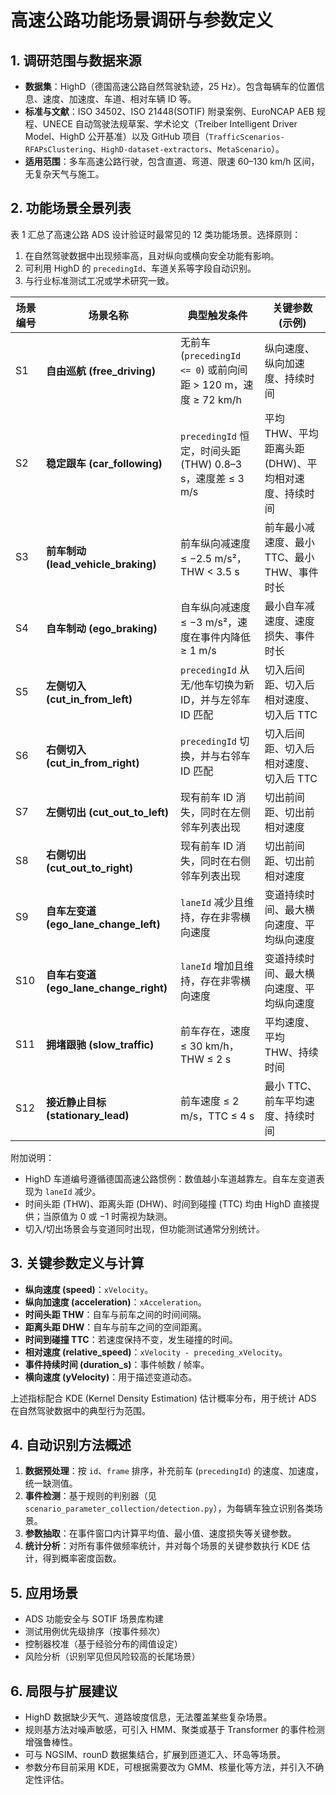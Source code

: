 # 高速公路功能场景调研与参数定义

## 1. 调研范围与数据来源

- **数据集**：HighD（德国高速公路自然驾驶轨迹，25 Hz）。包含每辆车的位置信息、速度、加速度、车道、相对车辆 ID 等。
- **标准与文献**：ISO 34502、ISO 21448(SOTIF) 附录案例、EuroNCAP AEB 规程、UNECE 自动驾驶法规草案、学术论文（Treiber Intelligent Driver Model、HighD 公开基准）以及 GitHub 项目（`TrafficScenarios-RFAPsClustering`、`HighD-dataset-extractors`、`MetaScenario`）。
- **适用范围**：多车高速公路行驶，包含直道、弯道、限速 60–130 km/h 区间，无复杂天气与施工。

## 2. 功能场景全景列表

表 1 汇总了高速公路 ADS 设计验证时最常见的 12 类功能场景。选择原则：

1. 在自然驾驶数据中出现频率高，且对纵向或横向安全功能有影响。
2. 可利用 HighD 的 `precedingId`、车道关系等字段自动识别。
3. 与行业标准测试工况或学术研究一致。

| 场景编号 | 场景名称 | 典型触发条件 | 关键参数 (示例) |
| --- | --- | --- | --- |
| S1 | **自由巡航 (free_driving)** | 无前车 (`precedingId <= 0`) 或前向间距 > 120 m，速度 ≥ 72 km/h | 纵向速度、纵向加速度、持续时间 |
| S2 | **稳定跟车 (car_following)** | `precedingId` 恒定，时间头距 (THW) 0.8–3 s，速度差 ≤ 3 m/s | 平均 THW、平均距离头距 (DHW)、平均相对速度、持续时间 |
| S3 | **前车制动 (lead_vehicle_braking)** | 前车纵向减速度 ≤ −2.5 m/s²，THW < 3.5 s | 前车最小减速度、最小 TTC、最小 THW、事件时长 |
| S4 | **自车制动 (ego_braking)** | 自车纵向减速度 ≤ −3 m/s²，速度在事件内降低 ≥ 1 m/s | 最小自车减速度、速度损失、事件时长 |
| S5 | **左侧切入 (cut_in_from_left)** | `precedingId` 从无/他车切换为新 ID，并与左邻车 ID 匹配 | 切入后间距、切入后相对速度、切入后 TTC |
| S6 | **右侧切入 (cut_in_from_right)** | `precedingId` 切换，并与右邻车 ID 匹配 | 切入后间距、切入后相对速度、切入后 TTC |
| S7 | **左侧切出 (cut_out_to_left)** | 现有前车 ID 消失，同时在左侧邻车列表出现 | 切出前间距、切出前相对速度 |
| S8 | **右侧切出 (cut_out_to_right)** | 现有前车 ID 消失，同时在右侧邻车列表出现 | 切出前间距、切出前相对速度 |
| S9 | **自车左变道 (ego_lane_change_left)** | `laneId` 减少且维持，存在非零横向速度 | 变道持续时间、最大横向速度、平均纵向速度 |
| S10 | **自车右变道 (ego_lane_change_right)** | `laneId` 增加且维持，存在非零横向速度 | 变道持续时间、最大横向速度、平均纵向速度 |
| S11 | **拥堵跟驰 (slow_traffic)** | 前车存在，速度 ≤ 30 km/h，THW ≤ 2 s | 平均速度、平均 THW、持续时间 |
| S12 | **接近静止目标 (stationary_lead)** | 前车速度 ≤ 2 m/s，TTC ≤ 4 s | 最小 TTC、前车平均速度、持续时间 |

附加说明：
- HighD 车道编号遵循德国高速公路惯例：数值越小车道越靠左。自车左变道表现为 `laneId` 减少。
- 时间头距 (THW)、距离头距 (DHW)、时间到碰撞 (TTC) 均由 HighD 直接提供；当原值为 0 或 −1 时需视为缺测。
- 切入/切出场景会与变道同时出现，但功能测试通常分别统计。

## 3. 关键参数定义与计算

- **纵向速度 (speed)**：`xVelocity`。
- **纵向加速度 (acceleration)**：`xAcceleration`。
- **时间头距 THW**：自车与前车之间的时间间隔。
- **距离头距 DHW**：自车与前车之间的空间距离。
- **时间到碰撞 TTC**：若速度保持不变，发生碰撞的时间。
- **相对速度 (relative_speed)**：`xVelocity - preceding_xVelocity`。
- **事件持续时间 (duration_s)**：事件帧数 / 帧率。
- **横向速度 (yVelocity)**：用于描述变道动态。

上述指标配合 KDE (Kernel Density Estimation) 估计概率分布，用于统计 ADS 在自然驾驶数据中的典型行为范围。

## 4. 自动识别方法概述

1. **数据预处理**：按 `id`、`frame` 排序，补充前车 (`precedingId`) 的速度、加速度，统一缺测值。
2. **事件检测**：基于规则的判别器（见 `scenario_parameter_collection/detection.py`），为每辆车独立识别各类场景。
3. **参数抽取**：在事件窗口内计算平均值、最小值、速度损失等关键参数。
4. **统计分析**：对所有事件做频率统计，并对每个场景的关键参数执行 KDE 估计，得到概率密度函数。

## 5. 应用场景

- ADS 功能安全与 SOTIF 场景库构建
- 测试用例优先级排序（按事件频次）
- 控制器校准（基于经验分布的阈值设定）
- 风险分析（识别罕见但风险较高的长尾场景）

## 6. 局限与扩展建议

- HighD 数据缺少天气、道路坡度信息，无法覆盖某些复杂场景。
- 规则基方法对噪声敏感，可引入 HMM、聚类或基于 Transformer 的事件检测增强鲁棒性。
- 可与 NGSIM、rounD 数据集结合，扩展到匝道汇入、环岛等场景。
- 参数分布目前采用 KDE，可根据需要改为 GMM、核量化等方法，并引入不确定性评估。
